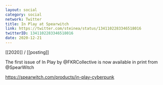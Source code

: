 ```yaml
---
layout: social
category: social
network: Twitter
title: In Play at Spearwitch
link: https://twitter.com/steinea/status/1341102283346518016
twitterID: 1341102283346518016
date: 2020-12-21
---
```


[[2020]] / [[posting]]

The first issue of In Play by @FKRCollective is now available in print from @SpearWitch

<https://spearwitch.com/products/in-play-cyberpunk>
